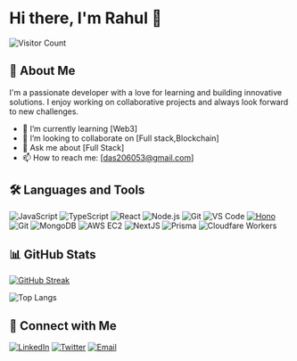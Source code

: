 # Hi there, I'm Rahul 👋

![Visitor Count](https://komarev.com/ghpvc/?username=RAHULDAS6009&color=blue)

## 🚀 About Me

I'm a passionate developer with a love for learning and building innovative solutions. I enjoy working on collaborative projects and always look forward to new challenges.

- 🌱 I’m currently learning [Web3]
- 👯 I’m looking to collaborate on [Full stack,Blockchain]
- 💬 Ask me about [Full Stack]
- 📫 How to reach me: [das206053@gmail.com]


## 🛠️ Languages and Tools

![JavaScript](https://img.shields.io/badge/-JavaScript-F7DF1E?style=flat-square&logo=javascript&logoColor=black)
![TypeScript](https://img.shields.io/badge/-TypeScript-007ACC?style=flat-square&logo=typescript&logoColor=white)
![React](https://img.shields.io/badge/-React-61DAFB?style=flat-square&logo=react&logoColor=black)
![Node.js](https://img.shields.io/badge/-Node.js-339933?style=flat-square&logo=node.js&logoColor=white)
![Git](https://img.shields.io/badge/-Git-F05032?style=flat-square&logo=git&logoColor=white)
![VS Code](https://img.shields.io/badge/-VS%20Code-007ACC?style=flat-square&logo=visual-studio-code&logoColor=white)
[![Hono](https://img.shields.io/badge/Hono-E36002.svg?style=flat-square&logo=Hono&logoColor=white)](https://hono.dev/api/hono)
![Git](https://img.shields.io/badge/-Git-F05032?style=flat-square&logo=git&logoColor=white)
![MongoDB](https://img.shields.io/badge/-MongoDB-47A248?style=flat-square&logo=mongodb&logoColor=white)
![AWS EC2](https://img.shields.io/badge/Amazon%20EC2-FF9900.svg?style=flat-square&logo=Amazon-EC2&logoColor=white)
![NextJS](https://img.shields.io/badge/Next.js-000000.svg?style=flat-square&logo=nextdotjs&logoColor=white)
![Prisma](https://img.shields.io/badge/Prisma-2D3748.svg?style=flat-square&logo=Prisma&logoColor=white)
![Cloudfare Workers](https://img.shields.io/badge/Cloudflare%20Workers-F38020.svg?style=flat-square&logo=Cloudflare-Workers&logoColor=white)






## 📊 GitHub Stats
[![GitHub Streak](https://streak-stats.demolab.com/?user=RAHULDAS6009&theme=dark)](https://git.io/streak-stats)

![Top Langs](https://github-readme-stats.vercel.app/api/top-langs/?username=RAHULDAS6009&layout=compact&theme=radical)

## 🔗 Connect with Me

[![LinkedIn](https://img.shields.io/badge/-LinkedIn-0077B5?style=flat-square&logo=linkedin&logoColor=white)](https://www.linkedin.com/in/rahul-das-9906a624a/)
[![Twitter](https://img.shields.io/badge/-Twitter-1DA1F2?style=flat-square&logo=twitter&logoColor=white)](https://twitter.com/Rahulswr)
[![Email](https://img.shields.io/badge/-Email-D14836?style=flat-square&logo=gmail&logoColor=white)](mailto:das206053@gmail.com)

